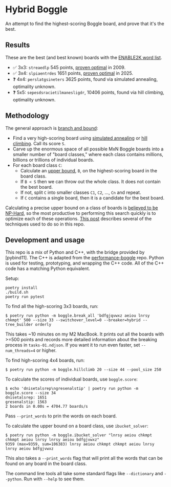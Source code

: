 # Hybrid Boggle

An attempt to find the highest-scoring Boggle board, and prove that it's the best.

## Results

These are the best (and best known) boards with the [ENABLE2K word list].

- ✅ 3x3: `streaedlp` 545 points, [proven optimal][33] in 2009.
- ✅ 3x4: `slpiaentrdes` 1651 points, [proven optimal][34] in 2025.
- ❓ 4x4: `perslatgsineters` 3625 points, found via simulated annealing, optimality unknown.
- ❓ 5x5: `sepesdsracietilmanesligdr`, 10406 points, found via hill climbing, optimality unknown.

## Methodology

The general approach is [branch and bound][bnb]:

- Find a very high-scoring board using [simulated annealing] or [hill climbing]. Call its score `S`.
- Carve up the enormous space of all possible MxN Boggle boards into a smaller number of "board classes," where each class contains millions, billions or trillions of individual boards.
- For each board class `C`:
  - Calculate an [upper bound], `B`, on the highest-scoring board in the board class.
  - If `B < S` then we can throw out the whole class. It does not contain the best board.
  - If not, split `C` into smaller classes `C1`, `C2`, …, `Cn` and repeat.
  - If `C` contains a single board, then it is a candidate for the best board.

Calculating a precise upper bound on a class of boards is [believed to be NP-Hard][np-hard], so the most productive to performing this search quickly is to optimize each of these operations. [This post] describes several of the techniques used to do so in this repo.

## Development and usage

This repo is a mix of Python and C++, with the bridge provided by [pybind11]. The C++ is adapted from the [performance-boggle] repo. Python is used for testing, prototyping, and wrapping the C++ code. All of the C++ code has a matching Python equivalent.

Setup:

```
poetry install
./build.sh
poetry run pytest
```

To find all the high-scoring 3x3 boards, run:

```
$ poetry run python -m boggle.break_all 'bdfgjqvwxz aeiou lnrsy chkmpt' 500 --size 33 --switchover_level=0 --breaker=hybrid --tree_builder orderly
```

This takes ~10 minutes on my M2 MacBook. It prints out all the boards with >=500 points and records more detailed information about the breaking process in `tasks-01.ndjson`. If you want it to run even faster, set `--num_threads=4` or higher.

To find high-scoring 4x4 boards, run:

```
$ poetry run python -m boggle.hillclimb 20 --size 44 --pool_size 250
```

To calculate the scores of individual boards, use `boggle.score`:

```
$ echo 'dnisetalsrep\ngresenalstip' | poetry run python -m boggle.score --size 34
dnisetalsrep: 1651
gresenalstip: 1563
2 boards in 0.00s = 4704.77 boards/s
```

Pass `--print_words` to prin the words on each board.

To calculate the upper bound on a board class, use `ibucket_solver`:

```
$ poetry run python -m boggle.ibucket_solver "lnrsy aeiou chkmpt chkmpt aeiou lnrsy lnrsy aeiou bdfgjvwxz"
9359 (max=9359, sum=106383) lnrsy aeiou chkmpt chkmpt aeiou lnrsy lnrsy aeiou bdfgjvwxz
```

This also takes a `--print_words` flag that will print all the words that can be found on any board in the board class.

The command line tools all take some standard flags like `--dictionary` and `--python`. Run with `--help` to see them.

[performance-boggle]: https://github.com/danvk/performance-boggle
[ENABLE2K word list]: https://github.com/danvk/hybrid-boggle/tree/main/wordlists
[33]: https://www.danvk.org/wp/2009-08-08/breaking-3x3-boggle/index.html
[34]: https://www.danvk.org/2025/02/13/boggle2025.html
[bnb]: https://www.danvk.org/2025/02/10/boggle34.html#how-did-i-find-the-optimal-3x3-board-in-2009
[simulated annealing]: https://github.com/danvk/hybrid-boggle/blob/main/boggle/anneal.py
[hill climbing]: https://github.com/danvk/hybrid-boggle/blob/main/boggle/hillclimb.py
[upper bound]: https://www.danvk.org/wp/2009-08-11/a-few-more-boggle-examples/index.html
[np-hard]: https://stackoverflow.com/questions/79381817/calculate-an-upper-bound-on-a-tree-containing-sum-nodes-choice-nodes-and-requi
[This post]: https://www.danvk.org/2025/02/13/boggle2025.html
